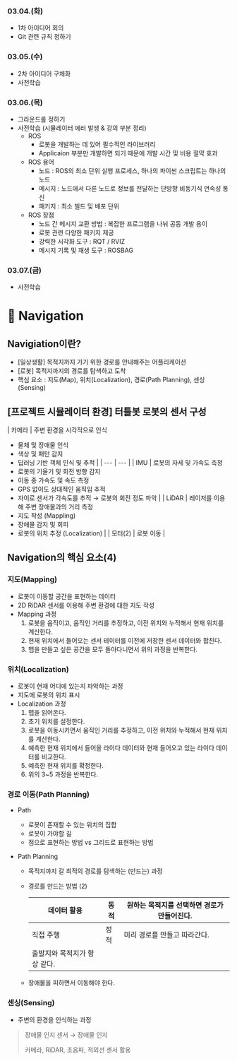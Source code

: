 ### 03.04.(화)

- 1차 아이디어 회의
- Git 관련 규칙 정하기

### 03.05.(수)

- 2차 아이디어 구체화
- 사전학습

### 03.06.(목)

- 그라운드롤 정하기
- 사전학습 (시뮬레이터 에러 발생 & 강의 부분 정리)
    - ROS
        - 로봇을 개발하는 데 있어 필수적인 라이브러리
        - Applicaion 부분만 개발하면 되기 때문에 개발 시간 및 비용 절약 효과
    - ROS 용어
        - 노드 : ROS의 최소 단위 실행 프로세스, 하나의 파이썬 스크립트는 하나의 노드
        - 메시지 : 노드에서 다른 노드로 정보를 전달하는 단방향 비동기식 연속성 통신
        - 패키지 : 최소 빌드 및 배포 단위
    - ROS 장점
        - 노드 간 메시지 교환 방법 : 복잡한 프로그램을 나눠 공동 개발 용이
        - 로봇 관련 다양한 패키지 제공
        - 강력한 시각화 도구 : RQT / RVIZ
        - 메시지 기록 및 재생 도구 : ROSBAG

### 03.07.(금)

- 사전학습

# 📍 Navigation

## Navigiation이란?

- [일상생활] 목적지까지 가기 위한 경로를 안내해주는 어플리케이션
- [로봇] 목적지까지의 경로를 탐색하고 도착
- 핵심 요소 : 지도(Map), 위치(Localization), 경로(Path Planning), 센싱(Sensing)

## [프로젝트 시뮬레이터 환경] 터틀봇 로봇의 센서 구성

| 카메라 | 주변 환경을 시각적으로 인식
- 물체 및 장애물 인식
- 색상 및 패턴 감지
- 딥러닝 기반 객체 인식 및 추적 |
| --- | --- |
| IMU | 로봇의 자세 및 가속도 측정
- 로봇의 기울기 및 회전 방향 감지
- 이동 중 가속도 및 속도 측정
- GPS 없이도 상대적인 움직임 추적
- 자이로 센서가 각속도를 추적 → 로봇의 회전 정도 파악 |
| LiDAR | 레이저를 이용해 주변 장애물과의 거리 측정
- 지도 작성 (Mappling)
- 장애물 감지 및 회피
- 로봇의 위치 추정 (Localization) |
| 모터(2) | 로봇 이동 |

## Navigation의 핵심 요소(4)

### 지도(Mapping)

- 로봇이 이동할 공간을 표현하는 데이터
- 2D RiDAR 센서를 이용해 주변 환경에 대한 지도 작성
- Mapping 과정
    1. 로봇을 움직이고, 움직인 거리를 추정하고, 이전 위치와 누적해서 현재 위치를 계산한다.
    2. 현재 위치에서 들어오는 센서 테이터를 이전에 저장한 센서 데이터와 합친다.
    3. 맵을 만들고 싶은 공간을 모두 돌아다니면서 위의 과정을 반복한다.
    
### 위치(Localization)

- 로봇이 현재 어디에 있는지 파악하는 과정
- 지도에 로봇의 위치 표시
- Localization 과정
    1. 맵을 읽어온다.
    2. 초기 위치를 설정한다.
    3. 로봇을 이동시키면서 움직인 거리를 추정하고, 이전 위치와 누적해서 현재 위치를 계산한다.
    4. 예측한 현재 위치에서 들어올 라이다 데이터와 현재 들어오고 있는 라이다 데이터를 비교한다.
    5. 예측한 현재 위치를 확정한다.
    6. 위의 3~5 과정을 반복한다.

### 경로 이동(Path Planning)

- Path
    - 로봇이 존재할 수 있는 위치의 집합
    - 로봇이 가야할 길
    - 점으로 표현하는 방법 vs 그리드로 표현하는 방법
        
- Path Planning
    - 목적지까지 갈 최적의 경로를 탐색하는 (만드는) 과정
    - 경로를 만드는 방법 (2)
        
        
        | 데이터 활용 | 동적 | 원하는 목적지를 선택하면 경로가 만들어진다. |
        | --- | --- | --- |
        | 직접 주행 | 정적 | 미리 경로를 만들고 따라간다.
        출발지와 목적지가 항상 같다. |
    - 장애물을 피하면서 이동해야 한다.

### 센싱(Sensing)

- 주변의 환경을 인식하는 과정

> 장애물 인지 센서 → 장애물 인지
> 
> 
> 카메라, RiDAR, 초음파, 적외선 센서 활용
>